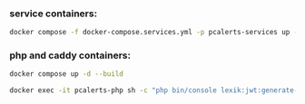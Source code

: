 ### service containers:
```bash
docker compose -f docker-compose.services.yml -p pcalerts-services up -d
```

### php and caddy containers:
```bash
docker compose up -d --build
```

```bash
docker exec -it pcalerts-php sh -c "php bin/console lexik:jwt:generate-keypair --skip-if-exists"
```
